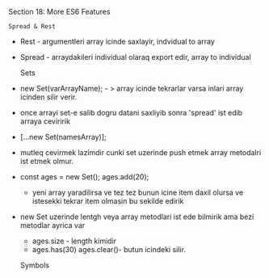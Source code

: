 Section 18: More ES6 Features


    Spread & Rest

* Rest - argumentleri array icinde saxlayir, indvidual to array
* Spread - arraydakileri individual olaraq export edir, array to individual

         
    
    Sets

* new Set(varArrayName); - > array icinde tekrarlar varsa inlari array icinden silir verir.
* once arrayi set-e salib dogru datani saxliyib sonra 'spread' ist edib arraya ceviririk
* [...new Set(namesArray)];
* mutleq cevirmek lazimdir cunki set uzerinde push etmek array metodalri ist etmek olmur.
* const ages = new Set();
  ages.add(20);
    * yeni array yaradilirsa ve tez tez bunun icine item
      daxil olursa ve istesekki tekrar item olmasin  bu sekilde edirik
* new Set uzerinde lentgh veya array metodlari ist ede bilmirik ama bezi metodlar ayrica var      
    * ages.size - length kimidir
    * ages.has(30)
    ages.clear()- butun icindeki silir.

    
    Symbols
